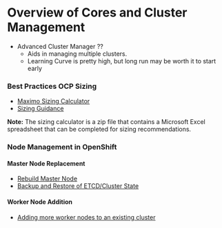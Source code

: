 # Overview of Cores and Cluster Management

- Advanced Cluster Manager ??
    - Aids in managing multiple clusters.
    - Learning Curve is pretty high, but long run may be worth it to start early

### Best Practices OCP Sizing

- [Maximo Sizing Calculator](https://www.ibm.com/docs/en/masv-and-l/continuous-delivery?topic=premises-requirements-capacity-planning)
- [Sizing Guidance](https://ibm-mas.github.io/mas-performance/mas/sizing/guidance/#sizing-guidance)

**Note:** The sizing calculator is a zip file that contains a Microsoft Excel spreadsheet that can be completed for sizing recommendations.

### Node Management in OpenShift

#### Master Node Replacement

- [Rebuild Master Node](https://myopenshiftblog.com/rebuilding-master-node/)
- [Backup and Restore of ETCD/Cluster State](https://myopenshiftblog.com/backup-and-restore-of-etcd-cluster-state/)

#### Worker Node Addition

- [Adding more worker nodes to an existing cluster](https://myopenshiftblog.com/rebuilding-adding-worker-nodes/)
